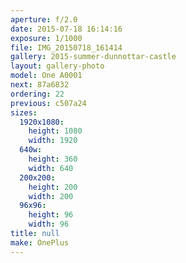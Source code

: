 ```yaml
---
aperture: f/2.0
date: 2015-07-18 16:14:16
exposure: 1/1000
file: IMG_20150718_161414
gallery: 2015-summer-dunnottar-castle
layout: gallery-photo
model: One A0001
next: 87a6832
ordering: 22
previous: c507a24
sizes:
  1920x1080:
    height: 1080
    width: 1920
  640w:
    height: 360
    width: 640
  200x200:
    height: 200
    width: 200
  96x96:
    height: 96
    width: 96
title: null
make: OnePlus
---
```


